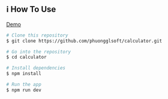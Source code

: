## :information_source: How To Use
[Demo](https://phuong-calculator.netlify.app/)
```bash
# Clone this repository
$ git clone https://github.com/phuongglsoft/calculator.git

# Go into the repository
$ cd calculator

# Install dependencies
$ npm install

# Run the app
$ npm run dev
```
